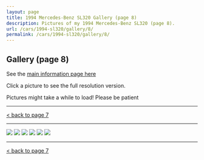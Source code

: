 ```yaml
---
layout: page
title: 1994 Mercedes-Benz SL320 Gallery (page 8)
description: Pictures of my 1994 Mercedes-Benz SL320 (page 8).
url: /cars/1994-sl320/gallery/8/
permalink: /cars/1994-sl320/gallery/8/
---
```


## Gallery (page 8)

See the [main information page here](/cars/1994-sl320/)

Click a picture to see the full resolution version.

Pictures might take a while to load! Please be patient

<hr>

[< back to page 7](/cars/1994-sl320/gallery/7/)

<hr>

<a href="/assets/cars-1994-sl320/sl071.jpg"><image src="/assets/cars-1994-sl320/sl071.jpg" /></a>
<a href="/assets/cars-1994-sl320/sl072.jpg"><image src="/assets/cars-1994-sl320/sl072.jpg" /></a>
<a href="/assets/cars-1994-sl320/sl073.jpg"><image src="/assets/cars-1994-sl320/sl073.jpg" /></a>
<a href="/assets/cars-1994-sl320/sl074.jpg"><image src="/assets/cars-1994-sl320/sl074.jpg" /></a>
<a href="/assets/cars-1994-sl320/sl075.jpg"><image src="/assets/cars-1994-sl320/sl075.jpg" /></a>
<a href="/assets/cars-1994-sl320/sl076.jpg"><image src="/assets/cars-1994-sl320/sl076.jpg" /></a>

<hr>

[< back to page 7](/cars/1994-sl320/gallery/7/)
